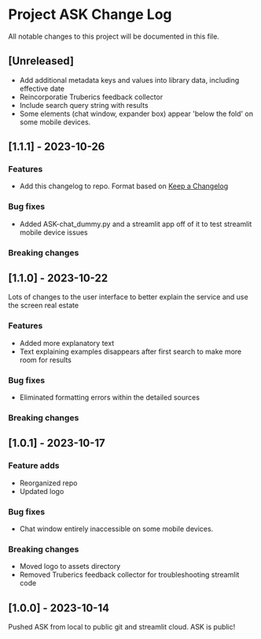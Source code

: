 
# Project ASK Change Log
All notable changes to this project will be documented in this file.  

## [Unreleased]
- Add additional metadata keys and values into library data, including effective date
- Reincorporatie Truberics feedback collector
- Include search query string  with results
- Some elements (chat window, expander box) appear 'below the fold' on some mobile devices.


## [1.1.1] - 2023-10-26
### Features
- Add this changelog to repo. Format based on [Keep a Changelog](http://keepachangelog.com/)

### Bug fixes
- Added ASK-chat_dummy.py and a streamlit app off of it to test streamlit mobile device issues

### Breaking changes

## [1.1.0] - 2023-10-22
Lots of changes to the user interface to better explain the service and use the screen real estate  
### Features
- Added more explanatory text
- Text explaining examples disappears after first search to make more room for results  
### Bug fixes
- Eliminated formatting errors within the detailed sources  

### Breaking changes

## [1.0.1] - 2023-10-17

### Feature adds
- Reorganized repo  
- Updated logo 

### Bug fixes
- Chat window entirely inaccessible on some mobile devices.  

### Breaking changes
- Moved logo to assets directory
- Removed Truberics feedback collector for troubleshooting streamlit code

## [1.0.0] - 2023-10-14
Pushed ASK from local to public git and streamlit cloud. ASK is public!
